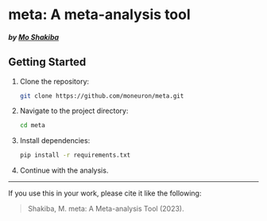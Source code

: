 # meta: A meta-analysis tool
##### by [Mo Shakiba](https://github.com/moneuron)

## Getting Started

1. Clone the repository:
   ```bash
   git clone https://github.com/moneuron/meta.git
   ```
2. Navigate to the project directory:
   ```bash
   cd meta
   ```
3. Install dependencies:
   ```bash
   pip install -r requirements.txt
   ```
4. Continue with the analysis.
---
If you use this in your work, please cite it like the following:
> Shakiba, M. meta: A Meta-analysis Tool (2023).

